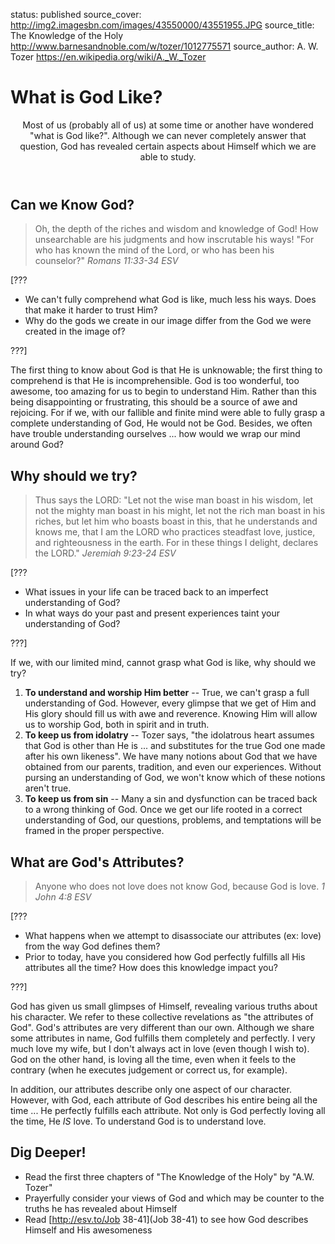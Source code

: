 status: published
source_cover: http://img2.imagesbn.com/images/43550000/43551955.JPG
source_title: The Knowledge of the Holy
              http://www.barnesandnoble.com/w/tozer/1012775571
source_author: A. W. Tozer
               https://en.wikipedia.org/wiki/A._W._Tozer

What is God Like?
=================

<header markdown=1>
Most of us (probably all of us) at some time or another have wondered "what is God like?". Although we can never completely answer that question, God has revealed certain aspects about Himself which we are able to study.
</header>




<article markdown=1>

Can we Know God?
----------------

> Oh, the depth of the riches and wisdom and knowledge of God! How unsearchable are his judgments and how inscrutable his ways!
    "For who has known the mind of the Lord, or who has been his counselor?"
<cite>Romans 11:33-34 ESV</cite>

[???

* We can't fully comprehend what God is like, much less his ways. Does that make it harder to trust Him?
* Why do the gods we create in our image differ from the God we were created in the image of?

???]


The first thing to know about God is that He is unknowable; the first thing to comprehend is that He is incomprehensible. God is too wonderful, too awesome, too amazing for us to begin to understand Him. Rather than this being disappointing or frustrating, this should be a source of awe and rejoicing. For if we, with our fallible and finite mind were able to fully grasp a complete understanding of God, He would not be God. Besides, we often have trouble understanding ourselves ... how would we wrap our mind around God?

Why should we try?
------------------

> Thus says the LORD: "Let not the wise man boast in his wisdom, let not the mighty man boast in his might, let not the rich man boast in his riches, but let him who boasts boast in this, that he understands and knows me, that I am the LORD who practices steadfast love, justice, and righteousness in the earth. For in these things I delight, declares the LORD."
<cite>Jeremiah 9:23-24 ESV</cite>

[???

* What issues in your life can be traced back to an imperfect understanding of God?
* In what ways do your past and present experiences taint your understanding of God?

???]

If we, with our limited mind, cannot grasp what God is like, why should we try?

1. **To understand and worship Him better** -- True, we can't grasp a full understanding of God. However, every glimpse that we get of Him and His glory should fill us with awe and reverence. Knowing Him will allow us to worship God, both in spirit and in truth.
2. **To keep us from idolatry** -- Tozer says, "the idolatrous heart assumes that God is other than He is ... and substitutes for the true God one made after his own likeness". We have many notions about God that we have obtained from our parents, tradition, and even our experiences. Without pursing an understanding of God, we won't know which of these notions aren't true.
3. **To keep us from sin** -- Many a sin and dysfunction can be traced back to a wrong thinking of God. Once we get our life rooted in a correct understanding of God, our questions, problems, and temptations will be framed in the proper perspective.

What are God's Attributes?
-------------------------

> Anyone who does not love does not know God, because God is love. 
<cite>1 John 4:8 ESV</cite>

[???

* What happens when we attempt to disassociate our attributes (ex: love) from the way God defines them?
* Prior to today, have you considered how God perfectly fulfills all His attributes all the time? How does this knowledge impact you?

???]

God has given us small glimpses of Himself, revealing various truths about his character. We refer to these collective revelations as "the attributes of God". God's attributes are very different than our own. Although we share some attributes in name, God fulfills them completely and perfectly. I very much love my wife, but I don't always act in love (even though I wish to). God on the other hand, is loving all the time, even when it feels to the contrary (when he executes judgement or correct us, for example).

In addition, our attributes describe only one aspect of our character. However, with God, each attribute of God describes his entire being all the time ... He perfectly fulfills each attribute. Not only is God perfectly loving all the time, He *IS* love. To understand God is to understand love.

</article>




<footer markdown=1>

Dig Deeper!
----------

* Read the first three chapters of "The Knowledge of the Holy" by "A.W. Tozer"
* Prayerfully consider your views of God and which may be counter to the truths he has revealed about Himself
* Read [http://esv.to/Job 38-41](Job 38-41) to see how God describes Himself and His awesomeness

</footer>
